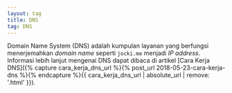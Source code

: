 ```yaml
---
layout: tag
title: DNS
tag: DNS
---
```


Domain Name System (DNS) adalah kumpulan layanan yang berfungsi menerjemahkan <em>domain name</em> seperti `jocki.me` menjadi <em>IP address</em>.  Informasi lebih lanjut mengenai DNS dapat dibaca di artikel [Cara Kerja DNS]({% capture cara_kerja_dns_url %}{% post_url 2018-05-23-cara-kerja-dns %}{% endcapture %}{{ cara_kerja_dns_url | absolute_url | remove: '.html' }}).